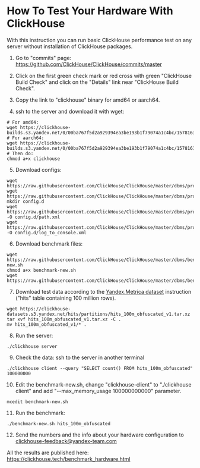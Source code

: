 # How To Test Your Hardware With ClickHouse

With this instruction you can run basic ClickHouse performance test on any server without installation of ClickHouse packages.

1. Go to "commits" page: https://github.com/ClickHouse/ClickHouse/commits/master

2. Click on the first green check mark or red cross with green "ClickHouse Build Check" and click on the "Details" link near "ClickHouse Build Check".

3. Copy the link to "clickhouse" binary for amd64 or aarch64.

4. ssh to the server and download it with wget:
```
# For amd64:
wget https://clickhouse-builds.s3.yandex.net/0/00ba767f5d2a929394ea3be193b1f79074a1c4bc/1578163263_binary/clickhouse
# For aarch64:
wget https://clickhouse-builds.s3.yandex.net/0/00ba767f5d2a929394ea3be193b1f79074a1c4bc/1578161264_binary/clickhouse
# Then do:
chmod a+x clickhouse
```

5. Download configs:
```
wget https://raw.githubusercontent.com/ClickHouse/ClickHouse/master/dbms/programs/server/config.xml
wget https://raw.githubusercontent.com/ClickHouse/ClickHouse/master/dbms/programs/server/users.xml
mkdir config.d
wget https://raw.githubusercontent.com/ClickHouse/ClickHouse/master/dbms/programs/server/config.d/path.xml -O config.d/path.xml
wget https://raw.githubusercontent.com/ClickHouse/ClickHouse/master/dbms/programs/server/config.d/log_to_console.xml -O config.d/log_to_console.xml
```

6. Download benchmark files:
```
wget https://raw.githubusercontent.com/ClickHouse/ClickHouse/master/dbms/benchmark/clickhouse/benchmark-new.sh
chmod a+x benchmark-new.sh
wget https://raw.githubusercontent.com/ClickHouse/ClickHouse/master/dbms/benchmark/clickhouse/queries.sql
```

7. Download test data according to the [Yandex.Metrica dataset](../getting_started/example_datasets/metrica.md) instruction ("hits" table containing 100 million rows).

```
wget https://clickhouse-datasets.s3.yandex.net/hits/partitions/hits_100m_obfuscated_v1.tar.xz
tar xvf hits_100m_obfuscated_v1.tar.xz -C .
mv hits_100m_obfuscated_v1/* .
```

8. Run the server:
```
./clickhouse server
```

9. Check the data: ssh to the server in another terminal
```
./clickhouse client --query "SELECT count() FROM hits_100m_obfuscated"
100000000
```

10. Edit the benchmark-new.sh, change "clickhouse-client" to "./clickhouse client" and add "--max_memory_usage 100000000000" parameter.
```
mcedit benchmark-new.sh
```

11. Run the benchmark:
```
./benchmark-new.sh hits_100m_obfuscated
```

12. Send the numbers and the info about your hardware configuration to clickhouse-feedback@yandex-team.com

All the results are published here: https://clickhouse.tech/benchmark_hardware.html
